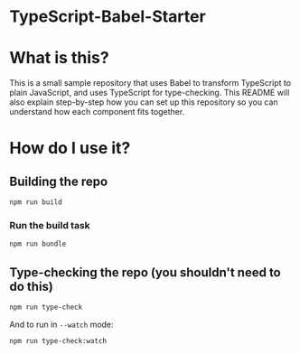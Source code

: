 # TypeScript-Babel-Starter

# What is this?

This is a small sample repository that uses Babel to transform TypeScript to plain JavaScript, and uses TypeScript for type-checking.
This README will also explain step-by-step how you can set up this repository so you can understand how each component fits together.

# How do I use it?

## Building the repo

```sh
npm run build
```


### Run the build task

```sh
npm run bundle
```

## Type-checking the repo (you shouldn't need to do this)

```sh
npm run type-check
```

And to run in `--watch` mode:

```sh
npm run type-check:watch
```

